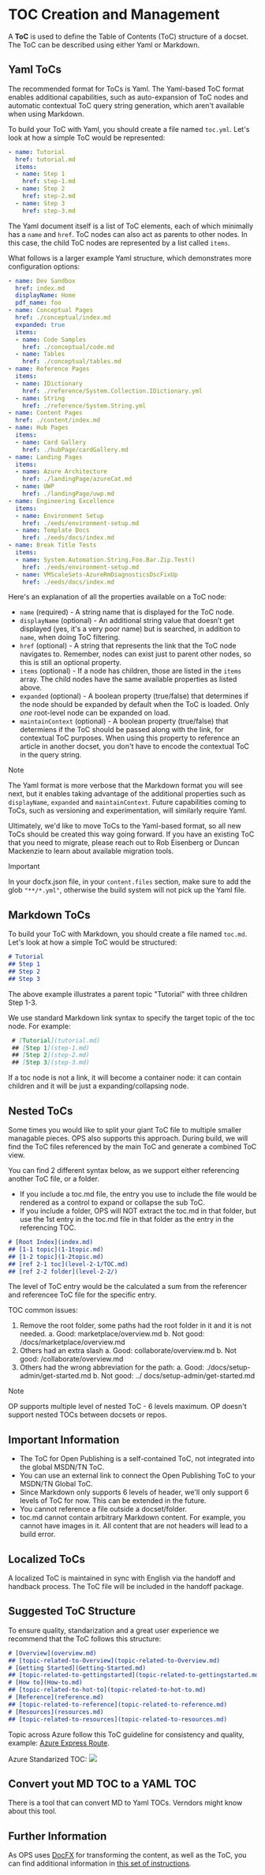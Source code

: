 # TOC Creation and Management #

A **ToC** is used to define the Table of Contents (ToC) structure of a docset. The ToC can be described using either Yaml or Markdown.

## Yaml ToCs

The recommended format for ToCs is Yaml. The Yaml-based ToC format enables additional capabilities, such as auto-expansion of ToC nodes and automatic contextual ToC query string generation, which aren't available when using Markdown.

To build your ToC with Yaml, you should create a file named `toc.yml`. Let's look at how a simple ToC would be represented:

```yaml
- name: Tutorial
  href: tutorial.md
  items:
  - name: Step 1
    href: step-1.md
  - name: Step 2
    href: step-2.md
  - name: Step 3
    href: step-3.md
```

The Yaml document itself is a list of ToC elements, each of which minimally has a `name` and `href`. ToC nodes can also act as parents to other nodes. In this case, the child ToC nodes are represented by a list called `items`.

What follows is a larger example Yaml structure, which demonstrates more configuration options:

```yaml
- name: Dev Sandbox
  href: index.md
  displayName: Home
  pdf_name: foo
- name: Conceptual Pages
  href: ./conceptual/index.md
  expanded: true
  items:
  - name: Code Samples
    href: ./conceptual/code.md
  - name: Tables
    href: ./conceptual/tables.md
- name: Reference Pages
  items:
  - name: IDictionary
    href: ./reference/System.Collection.IDictionary.yml
  - name: String
    href: ./reference/System.String.yml
- name: Content Pages
  href: ./content/index.md
- name: Hub Pages
  items:
  - name: Card Gallery
    href: ./hubPage/cardGallery.md
- name: Landing Pages
  items:
  - name: Azure Architecture
    href: ./landingPage/azureCat.md
  - name: UWP
    href: ./landingPage/uwp.md
- name: Engineering Excellence
  items:
  - name: Environment Setup
    href: ./eeds/environment-setup.md
  - name: Template Docs
    href: ./eeds/docs/index.md
- name: Break Title Tests
  items:
  - name: System.Automation.String.Foo.Bar.Zip.Test()
    href: ./eeds/environment-setup.md
  - name: VMScaleSets-AzureRmDiagnosticsDscFixUp
    href: ./eeds/docs/index.md
```

Here's an explanation of all the properties available on a ToC node:

* `name` (required) - A string name that is displayed for the ToC node.
* `displayName` (optional) - An additional string value that doesn’t get displayed (yes, it's a very poor name) but is searched, in addition to `name`, when doing ToC filtering.
* `href` (optional) - A string that represents the link that the ToC node navigates to. Remember, nodes can exist just to parent other nodes, so this is still an optional property.
* `items` (optional) - If a node has children, those are listed in the `items` array. The child nodes have the same available properties as listed above.
* `expanded` (optional) - A boolean property (true/false) that determines if the node should be expanded by default when the ToC is loaded. Only *one* root-level node can be expanded on load.
* `maintainContext` (optional) -  A boolean property (true/false) that determiens if the ToC should be passed along with the link, for contextual ToC purposes. When using this property to reference an article in another docset, you don't have to encode the contextual ToC in the query string.

> [!NOTE]
> The Yaml format is more verbose that the Markdown format you will see next, but it enables taking advantage of the additional properties such as `displayName`, `expanded` and `maintainContext`. Future capabilities coming to ToCs, such as versioning and experimentation, will similarly require Yaml.

Ultimately, we'd like to move ToCs to the Yaml-based format, so all new ToCs should be created this way going forward. If you have an existing ToC that you need to migrate, please reach out to Rob Eisenberg or Duncan Mackenzie to learn about available migration tools.

> [!IMPORTANT]
> In your docfx.json file, in your `content.files` section, make sure to add the glob `"**/*.yml"`, otherwise the build system will not pick up the Yaml file.

## Markdown ToCs

To build your ToC with Markdown, you should create a file named `toc.md`. Let's look at how a simple ToC would be structured:

 ```markdown
# Tutorial
## Step 1
## Step 2
## Step 3
```

The above example illustrates a parent topic "Tutorial" with three children Step 1-3.

We use standard Markdown link syntax to specify the target topic of the toc node. For example:

```markdown
 # [Tutorial](tutorial.md)
 ## [Step 1](step-1.md)
 ## [Step 2](step-2.md)
 ## [Step 3](step-3.md)
```

If a toc node is not a link, it will become a container node: it can contain children and it will be just a expanding/collapsing node.

## Nested ToCs

Some times you would like to split your giant ToC file to multiple smaller managable pieces. OPS also supports this approach. During build, we will find the ToC files referenced by the main ToC and generate a combined ToC view.

You can find 2 different syntax below, as we support either referencing another ToC file, or a folder. 

 - If you include a toc.md file, the entry you use to include the file would be rendered as a control to expand or collapse the sub ToC.
 - If you include a folder, OPS will NOT extract the toc.md in that folder, but use the 1st entry in the toc.md file in that folder as the entry in the referencing TOC.  

```markdown
# [Root Index](index.md)
## [1-1 topic](1-1topic.md)
## [1-2 topic](1-2topic.md)
## [ref 2-1 toc](level-2-1/TOC.md)
## [ref 2-2 folder](level-2-2/)
```

The level of ToC entry would be the calculated a sum from the referencer and referencee ToC file for the specific entry.

TOC common issues:

1)	Remove the root folder, some paths had the root folder in it and it is not needed.
a.	Good: marketplace/overview.md
b.	Not good: /docs/marketplace/overview.md
2)	Others had an extra slash
a.	Good: collaborate/overview.md
b.	Not good: /collaborate/overview.md
3)	Others had the wrong abbreviation for the path:
a.	Good: ./docs/setup-admin/get-started.md
b.	Not good: ../ docs/setup-admin/get-started.md


> [!NOTE]
> OP supports multiple level of nested ToC - 6 levels maximum.
> OP doesn't support nested TOCs between docsets or repos. 

## Important Information

- The ToC for Open Publishing is a self-contained ToC, not integrated into the global MSDN/TN ToC.
- You can use an external link to connect the Open Publishing ToC to your MSDN/TN Global ToC.
- Since Markdown only supports 6 levels of header, we'll only support 6 levels of ToC for now. This can be extended in the future.
- You cannot reference a file outside a docset/folder. 
- toc.md cannot contain arbitrary Markdown content. For example, you cannot have images in it. All content that are not headers will lead to a build error.

## Localized ToCs

A localized ToC is maintained in sync with English via the handoff and handback process. The ToC file will be included in the handoff package. 

## Suggested ToC Structure

To ensure quality, standarization and a great user experience we recommend that the ToC follows this structure:

```markdown
# [Overview](overview.md)
## [topic-related-to-Overview](topic-related-to-Overview.md)
# [Getting Started](Getting-Started.md)
## [topic-related-to-gettingstarted](topic-related-to-gettingstarted.md)
# [How to](How-to.md)
## [topic-related-to-hot-to](topic-related-to-hot-to.md)
# [Reference](reference.md)
## [topic-related-to-reference](topic-related-to-reference.md)
# [Resources](resources.md)
## [topic-related-to-resources](topic-related-to-resources.md)
 ```

Topic across Azure follow this ToC guideline for consistency and quality, example: [Azure Express Route](https://docs.microsoft.com/en-us/azure/expressroute/). 

Azure Standarized TOC:
![](./media/ideal-toc.png)

## Convert yout MD TOC to a YAML TOC
There is a tool that can convert MD to Yaml TOCs. Verndors might know about this tool.

## Further Information

As OPS uses [DocFX](http://dotnet.github.io/docfx/) for transforming the content, as well as the ToC, you can find additional information in [this set of instructions](http://dotnet.github.io/docfx/tutorial/intro_toc.html). 
